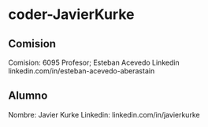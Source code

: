 # coder-JavierKurke
##  Comision
Comision: 6095
Profesor; Esteban Acevedo
Linkedin linkedin.com/in/esteban-acevedo-aberastain
## Alumno
Nombre: Javier Kurke
Linkedin: linkedin.com/in/javierkurke

